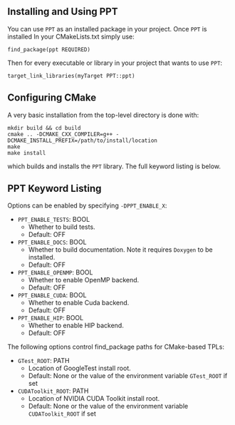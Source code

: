 ## Installing and Using PPT
You can use `PPT` as an installed package in your project. Once `PPT` is installed In your CMakeLists.txt simply use:
```
find_package(ppt REQUIRED)
```
Then for every executable or library in your project that wants to use `PPT`:
```
target_link_libraries(myTarget PPT::ppt)
```

## Configuring CMake
A very basic installation from the top-level directory is done with:
```
mkdir build && cd build
cmake .. -DCMAKE_CXX_COMPILER=g++ -DCMAKE_INSTALL_PREFIX=/path/to/install/location
make
make install
```
which builds and installs the `PPT` library. The full keyword listing is below.

## PPT Keyword Listing
Options can be enabled by specifying `-DPPT_ENABLE_X`:
- `PPT_ENABLE_TESTS`: BOOL
  - Whether to build tests. 
  - Default: OFF
- `PPT_ENABLE_DOCS`: BOOL
  - Whether to build documentation. Note it requires `Doxygen` to be installed. 
  - Default: OFF
- `PPT_ENABLE_OPENMP`: BOOL
  - Whether to enable OpenMP backend. 
  - Default: OFF
- `PPT_ENABLE_CUDA`: BOOL
  - Whether to enable Cuda backend. 
  - Default: OFF
- `PPT_ENABLE_HIP`: BOOL
  - Whether to enable HIP backend. 
  - Default: OFF

The following options control find_package paths for CMake-based TPLs:
- `GTest_ROOT`: PATH
  - Location of GoogleTest install root.
  - Default: None or the value of the environment variable `GTest_ROOT` if set
- `CUDAToolkit_ROOT`: PATH
  - Location of NVIDIA CUDA Toolkit install root.
  - Default: None or the value of the environment variable `CUDAToolkit_ROOT` if set